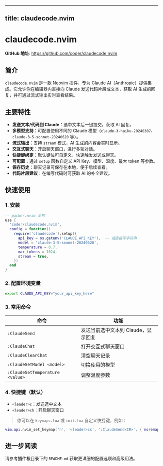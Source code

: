 
---
title: claudecode.nvim
---


# claudecode.nvim

**GitHub 地址**: https://github.com/coder/claudecode.nvim

## 简介
`claudecode.nvim` 是一款 Neovim 插件，专为 Claude AI（Anthropic）提供集成。它允许你在编辑器内直接向 Claude 发送代码片段或文本，获取 AI 生成的回复，并可通过流式输出实时查看结果。

## 主要特性
- **发送文本/代码到 Claude**：选中文本后一键提交，获取 AI 回复。  
- **多模型支持**：可配置使用不同的 Claude 模型（`claude-3-haiku-20240307`、`claude-3-5-sonnet-20240620` 等）。  
- **流式输出**：支持 `stream` 模式，AI 生成的内容会实时显示。  
- **交互式聊天**：开启聊天窗口，进行多轮对话。  
- **快捷键绑定**：默认键位可自定义，快速触发发送或聊天。  
- **可配置**：通过 `setup` 函数自定义 API Key、模型、温度、最大 token 等参数。  
- **保存历史**：聊天记录可保存在本地，便于后续查看。  
- **代码片段建议**：在编写代码时可获取 AI 的补全建议。  

## 快速使用

### 1. 安装  
```lua
-- packer.nvim 示例
use {
  'coder/claudecode.nvim',
  config = function()
    require('claudecode').setup({
      api_key = os.getenv('CLAUDE_API_KEY'),  -- 或直接写字符串
      model = 'claude-3-5-sonnet-20240620',
      temperature = 0.7,
      max_tokens = 1024,
      stream = true,
    })
  end
}
```

### 2. 配置环境变量  
```bash
export CLAUDE_API_KEY="your_api_key_here"
```

### 3. 常用命令  
| 命令 | 功能 |
|------|------|
| `:ClaudeSend` | 发送当前选中文本到 Claude，显示回复 |
| `:ClaudeChat` | 打开交互式聊天窗口 |
| `:ClaudeClearChat` | 清空聊天记录 |
| `:ClaudeSetModel <model>` | 切换使用的模型 |
| `:ClaudeSetTemperature <value>` | 调整温度参数 |

### 4. 快捷键（默认）  
- `<leader>c`：发送选中文本  
- `<leader>ch`：开启聊天窗口  

> 你可以在 `keymaps.lua` 或 `init.lua` 自定义快捷键，例如：
```lua
vim.api.nvim_set_keymap('n', '<leader>cs', ':ClaudeSend<CR>', { noremap = true, silent = true })
```

## 进一步阅读  
请参考插件根目录下的 `README.md` 获取更详细的配置选项和高级用法。